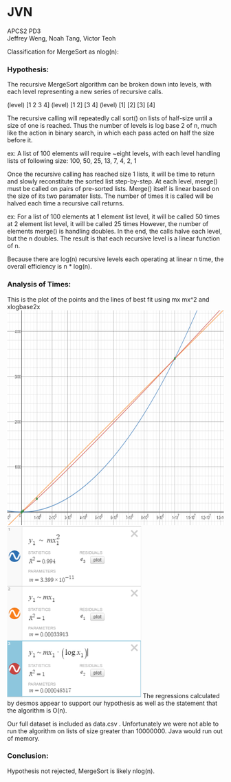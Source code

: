 # JVN
APCS2 PD3 <br />
Jeffrey Weng, Noah Tang, Victor Teoh <br />

Classification for MergeSort as nlog(n):

### Hypothesis:
The recursive MergeSort algorithm can be broken down into
levels, with each level representing a new series of recursive calls.

(level) [1 2 3 4]
(level) [1 2]  [3 4]
(level) [1]  [2]  [3]  [4]

The recursive calling will repeatedly call sort() on lists of half-size
until a size of one is reached. Thus the number of levels is log base 2
of n, much like the action in binary search, in which each pass acted on
half the size before it.

ex:
A list of 100 elements will require ~eight levels, with each level handling
lists of following size:
100, 50, 25, 13, 7, 4, 2, 1

Once the recursive calling has reached size 1 lists, it will be time to
return and slowly reconstitute the sorted list step-by-step. At each level, merge() must be called on pairs of pre-sorted lists. Merge() itself is linear based on the size of its two paramater lists. The number of times it is called will be halved each time a recursive call returns.

ex:
For a list of 100 elements
at 1 element list level, it will be called 50 times
at 2 element list level, it will be called 25 times
However, the number of elements merge() is handling doubles. In the end, the calls halve each level, but the n doubles. The result is that each recursive level is a linear function of n.

Because there are log(n) recursive levels each operating at linear n time, the overall efficiency is n * log(n).

### Analysis of Times:
This is the plot of the points and the lines of best fit using mx mx^2 and xlogbase2x
<img height = "500" src = "https://github.com/DevJW2/JVN/blob/master/pictures/graph.png?raw=true">
<img height = "400" src = "https://github.com/DevJW2/JVN/blob/master/pictures/regressions.png?raw=true">
The regressions calculated by desmos appear to support our hypothesis as well as the statement that the algorithm is O(n).

Our full dataset is included as data.csv . Unfortunately we were not able to run the algorithm on lists of size greater than 10000000. Java would run out of memory.

### Conclusion: 

Hypothesis not rejected, MergeSort is likely nlog(n).
